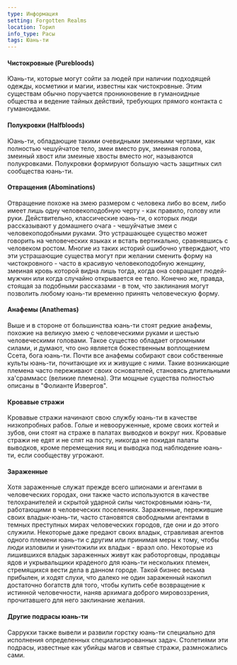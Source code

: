 ```yaml
---
type: Информация
setting: Forgotten Realms
location: Торил
info_type: Расы
tags: Юань-ти
---
```

#### Чистокровные (Purebloods)
Юань-ти, которые могут сойти за людей при наличии подходящей одежды, косметики и магии, известны как чистокровные. Этим существам обычно поручается проникновение в гуманоидные общества и ведение тайных действий, требующих
прямого контакта с гуманоидами.

#### Полукровки (Halfbloods)
Юань-ти, обладающие такими очевидными змеиными чертами, как полностью чешуйчатое тело, змеи вместо рук, змеиная голова, змеиный хвост или змеиные хвосты вместо ног, называются полукровками. Полукровки формируют большую часть защитных сил сообщества юань-ти.

#### Отвращения (Abominations)
Отвращение похоже на змею размером с человека либо во всем, либо имеет лишь одну человекоподобную черту - как правило, голову или руки. Действительно, классические юань-ти, о которых люди рассказывают у домашнего очага - чешуйчатые змеи с человекоподобными руками. Это устрашающее существо может говорить на человеческих языках и встать вертикально, сравнявшись с человеком ростом. Многие из таких историй ошибочно утверждают, что эти устрашающие существа могут при желании сменить форму на чистокровного - часто в красивую человекоподобную женщину, змеиная кровь
которой видна лишь тогда, когда она совращает людей-мужчин или когда случайно открывается ее тело. Конечно же, правда, стоящая за подобными рассказами - в том, что заклинания могут позволить любому юань-ти временно принять человеческую форму.

#### Анафемы (Anathemas)
Выше и в стороне от большинства юань-ти стоят редкие анафемы, похожие на великую змею с человеческими руками и шестью человеческими головами. Такое существо обладает огромными силами, и думают, что оно является божественным воплощением Ссета, бога юань-ти. Почти все анафемы собирают свои собственные культы юань-ти, почитающие их и живущие с ними. Такие возникающие племена часто переживают своих основателей, становясь длительными ха'сраммасс (великие племена). Эти мощные существа полностью описаны в "Фолианте Извергов".

#### Кровавые стражи
Кровавые стражи начинают свою службу юань-ти в качестве низкопробных рабов. Голые и невооруженные, кроме своих когтей и зубов, они стоят на страже в палатах выводков и вокруг них. Кровавые стражи не едят и не спят на посту, никогда не покидая палаты выводков, кроме перемещения яиц и выводка под наблюдение юань-ти, если сообществу угрожают.

#### Зараженные
Хотя зараженные служат прежде всего шпионами и агентами в человеческих городах, они также часто используются в качестве телохранителей и скрытой ударной силы чистокровными юань-ти, работающими в человеческих поселениях. Зараженные, пережившие своих владык-юань-ти, часто становятся свободными агентами в темных преступных мирах человеческих городов, где они и до этого служили. Некоторые даже предают своих владык, стравливая агентов одного племени юань-ти с другим или принимая меры к тому, чтобы люди изловили и уничтожили их владык - враэл оло. Некоторые из лишившихся владык зараженных живут как работорговцы, продавцы ядов и укрывальщики краденого для юань-ти нескольких племен, стремящихся вести дела в данном городе. Такой бизнес весьма прибылен, и ходят слухи, что далеко не один зараженный накопил достаточно богатств для того, чтобы купить себе возвращение к истинной человечности, наняв архимага доброго мировоззрения, прочитавшего для него заклинание желания.

#### Другие подрасы юань-ти
Саррукхи также вывели и развили горстку юань-ти специально для исполнения определенных специализированных задач. Столетиями эти подрасы, известные как убийцы магов и святые стражи, размножались сами.